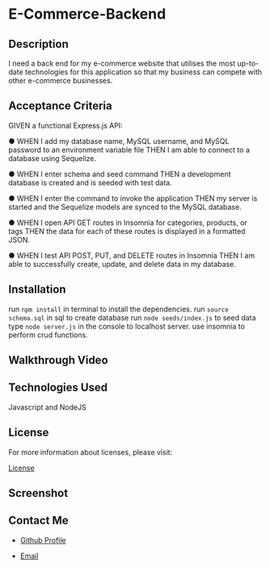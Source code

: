 # E-Commerce-Backend

## Description

I need a back end for my e-commerce website that utilises the most up-to-date technologies for this application so that my business can compete with other e-commerce businesses.

## Acceptance Criteria

GIVEN a functional Express.js API:

● WHEN I add my database name, MySQL username, and MySQL password to an environment variable file THEN I am able to connect to a database using Sequelize.

● WHEN I enter schema and seed command THEN a development database is created and is seeded with test data.

● WHEN I enter the command to invoke the application THEN my server is started and the Sequelize models are synced to the MySQL database.

● WHEN I open API GET routes in Insomnia for categories, products, or tags THEN the data for each of these routes is displayed in a formatted JSON.

● WHEN I test API POST, PUT, and DELETE routes in Insomnia THEN I am able to successfully create, update, and delete data in my database.

## Installation

run `npm install` in terminal to install the dependencies.
run `source schema.sql` in sql to create database
run `node seeds/index.js` to seed data
type `node server.js` in the console to localhost server.
use insomnia to perform crud functions.

## Walkthrough Video

## Technologies Used

Javascript and NodeJS

## License

For more information about licenses, please visit:

[License](https://opensource.org/licenses/MIT)

## Screenshot

## Contact Me

- [Github Profile](https://github.com/Jayad619)

- [Email](jayadusama@hotmail.co.uk)
